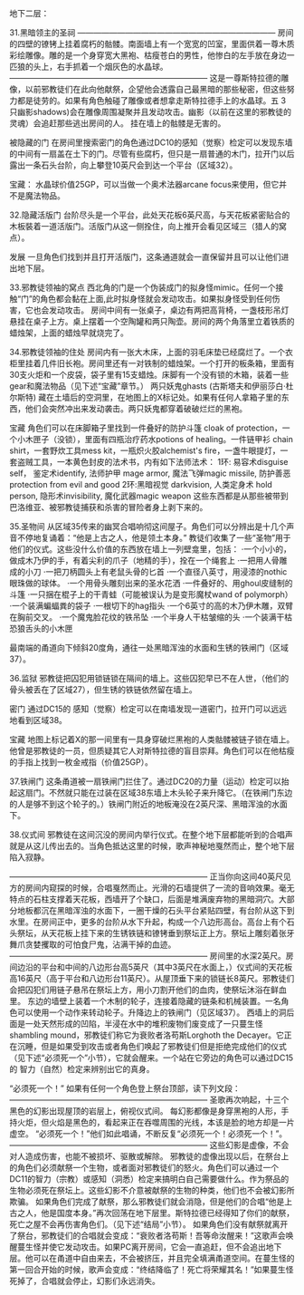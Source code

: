 地下二层：

31.黑暗领主的圣祠
—————————————————————————
房间的四壁的镣铐上挂着腐朽的骷髅。南面墙上有一个宽宽的凹室，里面供着一尊木质彩绘雕像。雕的是一个身穿宽大黑袍、枯瘦苍白的男性，他惨白的左手放在身边一匹狼的头上，右手抓着一个烟灰色的水晶球。
—————————————————————————
这是一尊斯特拉德的雕像，以前邪教徒们在此向他献祭，企望他会透露自己最黑暗的那些秘密，但这些努力都是徒劳的。如果有角色触碰了雕像或者想拿走斯特拉德手上的水晶球。五 3 只幽影shadows)会在雕像周围凝聚并且发动攻击。幽影（以前在这里的邪教徒的灵魂）会追赶那些逃出房间的人。
挂在墙上的骷髅是无害的。

被隐藏的门
在房间里搜索密门的角色通过DC10的感知（觉察）检定可以发现东墙的中间有一扇盖在土下的门。尽管有些腐朽，但只是一扇普通的木门，拉开门以后露出一条石头台阶，向上攀登10英尺会到达一个平台（区域32）。

宝藏：
水晶球价值25GP，可以当做一个奥术法器arcane focus来使用，但它并不是魔法物品。

32.隐藏活版门
台阶尽头是一个平台，此处天花板6英尺高，与天花板紧密贴合的木板裝着一道活版门。活版门从这一侧拴住，向上推开会看见区域三（猎人的窝点）。

发展
一旦角色们找到并且打开活版门，这条通道就会一直保留并且可以让他们进出地下层。

33.邪教徒领袖的窝点
西北角的门是一个伪装成门的拟身怪mimic。任何一个接触“门”的角色都会黏在上面,此时拟身怪就会发动攻击。如果拟身怪受到任何伤害，它也会发动攻击。
房间中间有一张桌子，桌边有两把高背椅，一盏枝形吊灯悬挂在桌子上方。桌上摆着一个空陶罐和两只陶壶。房间的两个角落里立着铁质的蜡烛架，上面的蜡烛早就烧完了。

34.邪教徒领袖的住处
房间内有一张大木床，上面的羽毛床垫已经腐烂了。一个衣柜里挂着几件旧长袍。房间里还有一对铁制的蜡烛架。一个打开的板条箱，里面有30支火炬和一个皮袋，袋子里有15支蜡烛。床脚有一个没有锁的木箱，装着一些gear和魔法物品（见下述“宝藏”章节。）
两只妖鬼ghasts (古斯塔夫和伊丽莎白·杜尔斯特) 藏在土墙后的空洞里，在地图上的X标记处。如果有任何人拿箱子里的东西，他们会突然冲出来发动袭击。两只妖鬼都穿着破破烂烂的黑袍。

宝藏
角色们可以在床脚箱子里找到一件叠好的防护斗篷 cloak of protection，一个小木匣子（没锁），里面有四瓶治疗药水potions of healing。一件链甲衫 chain shirt，一套野炊工具mess kit，一瓶炽火胶alchemist's fire，一盏牛眼提灯，一套盗贼工具，一本黄色封皮的法术书，内有如下法师法术：
1环: 易容术disguise self， 鉴定术identify, 法师护甲 mage armor, 魔法飞弹magic missile, 防护善恶protection from evil and good
2环:黑暗视觉 darkvision, 人类定身术 hold person,  隐形术invisibility, 魔化武器magic weapon
这些东西都是从那些被带到巴洛维亚、被邪教徒捕获和杀害的冒险者身上剥下来的。

35.圣物间
从区域35传来的幽冥合唱响彻这间屋子。角色们可以分辨出是十几个声音不停地复诵着：“他是上古之人，他是领土本身。”
教徒们收集了一些“圣物”用于他们的仪式。这些没什么价值的东西放在墙上一列壁龛里，包括：
·一个小小的，做成木乃伊的手，有着尖利的爪子（地精的手），拴在一个绳套上
·一把用人骨雕成的小刀
·一把刀柄圆头上有老鼠头骨的匕首
·一个直径八英寸，用浸漆的nothic眼珠做的球体。
·一个用骨头雕刻出来的圣水花洒
·一件叠好的、用ghoul皮缝制的斗篷
·一只捆在棍子上的干青蛙（可能被误认为是变形魔杖wand of polymorph）
·一个装满蝙蝠粪的袋子
·一根切下的hag指头
·一个6英寸的高的木乃伊木雕，双臂在胸前交叉。
·一个魔鬼脸花纹的铁吊坠
·一个半身人干枯皱缩的头
·一个装满干枯恐狼舌头的小木匣

最南端的甬道向下倾斜20度角，通往一处黑暗浑浊的水面和生锈的铁闸门（区域37）。

36.监狱
邪教徒把囚犯用锁链锁在隔间的墙上。这些囚犯早已不在人世，（他们的骨头被丢在了区域27），但生锈的铁链依然留在墙上。

密门
通过DC15的 感知（觉察）检定可以在南墙发现一道密门，拉开门可以远远地看到区域38。

宝藏
地图上标记着X的那一间里有一具身穿破烂黑袍的人类骷髅被链子锁在墙上。他曾是邪教徒的一员，但质疑其它人对斯特拉德的盲目崇拜。角色们可以在他枯瘦的手指上找到一枚金戒指（价值25GP）。

37.铁闸门
这条甬道被一扇铁闸门拦住了。通过DC20的力量（运动）检定可以抬起这扇门。不然就只能在过装在区域38东墙上木头轮子来升降它。（在铁闸门东边的人是够不到这个轮子的。）铁闸门附近的地板淹没在2英尺深、黑暗浑浊的水面下。

38.仪式间
邪教徒在这间沉没的房间内举行仪式。在整个地下层都能听到的合唱声就是从这儿传出去的。当角色抵达这里的时候，歌声神秘地戛然而止，整个地下层陷入寂静。

—————————————————————————
正当你向这间40英尺见方的房间内窥探的时候，合唱戛然而止。光滑的石墙提供了一流的音响效果。毫无特点的石柱支撑着天花板，西墙开了个缺口，后面是堆满废弃物的黑暗洞穴。大部分地板都沉在黑暗浑浊的水面下，一圈干燥的石头平台紧贴四壁，有台阶从这下到水里。在房间正中，更多的台阶从水下升起，构成一个八边形高台。高台上有个石头祭坛，从天花板上挂下来的生锈铁链和镣铐垂到祭坛正上方。祭坛上雕刻着张牙舞爪贪婪攫取的可怕食尸鬼，沾满干掉的血迹。
—————————————————————————
房间里的水深2英尺。房间边沿的平台和中间的八边形台高5英尺（其中3英尺在水面上，）仪式间的天花板高16英尺（高于平台和八边形台11英尺）。从屋顶垂下来的锁链长8英尺。邪教徒们会把囚犯们用链子悬吊在祭坛上方，用小刀割开他们的血肉，使祭坛沐浴在鲜血里。
东边的墙壁上装着一个木制的轮子，连接着隐藏的链条和机械装置。一名角色可以使用一个动作来转动轮子。升降边上的铁闸门（见区域37）。
西墙上的洞后面是一处天然形成的凹陷，半浸在水中的堆积废物们废变成了一只蔓生怪shambling mound，邪教徒们称它为衰败者洛苟斯Lorghoth the Decayer。它正在沉睡，但是如果受到攻击或者角色们唤起了邪教徒们但是拒绝完成他们的仪式（见下述“必须死一个”小节），它就会醒来。一个站在它旁边的角色可以通过DC15的 智力（自然）检定来辨别出它的真身。

“必须死一个！”
如果有任何一个角色登上祭台顶部，读下列文段：
—————————————————————————
圣歌再次响起，十三个黑色的幻影出现屋顶的岩层上，俯视仪式间。
每幻影都像是身穿黑袍的人形，手持火炬，但火焰是黑色的，看起来正在吞噬周围的光线，本该是脸的地方却是一片虚空。
“必须死一个！”他们如此唱诵，不断反复“必须死一个！必须死一个！”。
—————————————————————————
这些幻影是虚像，不会对人造成伤害，也能不被损坏、驱散或解除。
邪教徒的虚像出现以后，在祭台上的角色们必须献祭一个生物，或者面对邪教徒们的怒火。角色们可以通过一个DC11的智力（宗教）或感知（洞悉）检定来搞明白自己需要做什么。作为祭品的生物必须死在祭坛上。这些幻影不介意被献祭的生物的种类，他们也不会被幻影所欺骗。
如果角色们完成了献祭，那么邪教徒们就会消隐，但是他们的合唱“他是上古之人，他是国度本身。”再次回荡在地下层里。斯特拉德已经得知了你们的献祭，死亡之屋不会再伤害角色们。（见下述“结局”小节）。
如果角色们没有献祭就离开了祭台，邪教徒们的合唱就会变成：“衰败者洛苟斯！吾等命汝醒来！”这歌声会唤醒蔓生怪并使它发动攻击。如果PC离开房间，它会一直追赶，但不会追出地下层。他可以在甬道中自由来去，不会被挤压，并且完全填满甬道空间。在蔓生怪的第一回合开始的时候，歌声会变成：“终结降临了！死亡将荣耀其名！”如果蔓生怪死掉了，合唱就会停止，幻影们永远消失。